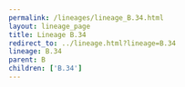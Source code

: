 ```yaml
---
permalink: /lineages/lineage_B.34.html
layout: lineage_page
title: Lineage B.34
redirect_to: ../lineage.html?lineage=B.34
lineage: B.34
parent: B
children: ['B.34']
---
```

